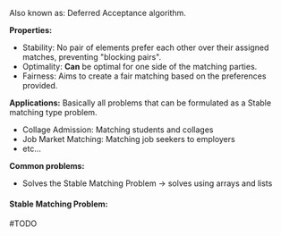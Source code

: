 Also known as: Deferred Acceptance algorithm.

**Properties:**
- Stability: No pair of elements prefer each other over their assigned matches, preventing "blocking pairs".
- Optimality: **Can** be optimal for one side of the matching parties. 
- Fairness: Aims to create a fair matching based on the preferences provided. 

**Applications:**
Basically all problems that can be formulated as a Stable matching type problem.
- Collage Admission: Matching students and collages 
- Job Market Matching: Matching job seekers to employers 
- etc... 

**Common problems:** 
- Solves the Stable Matching Problem -> solves using arrays and lists  

#### Stable Matching Problem: 
#TODO 